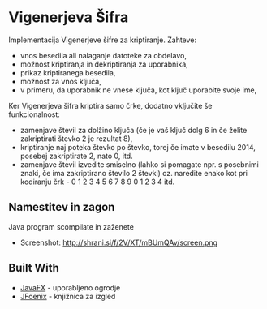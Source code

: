 
# Vigenerjeva Šifra

Implementacija Vigenerjeve šifre za kriptiranje.
Zahteve:
* vnos besedila ali nalaganje datoteke za obdelavo,
* možnost kriptiranja in dekriptiranja za uporabnika,
* prikaz kriptiranega besedila,
* možnost za vnos ključa,
* v primeru, da uporabnik ne vnese ključa, kot ključ uporabite svoje ime,

Ker Vigenerjeva šifra kriptira samo črke, dodatno vključite še funkcionalnost:
* zamenjave števil za dolžino ključa (če je vaš ključ dolg 6 in če želite zakriptirati števko 2 je rezultat 8),
* kriptiranje naj poteka števko po števko, torej če imate v besedilu 2014, posebej zakriptirate 2, nato 0, itd.
* zamenjave števil izvedite smiselno (lahko si pomagate npr. s posebnimi znaki, 
če ima zakriptirano število 2 števki) oz. naredite enako kot pri kodiranju črk - 0 1 2 3 4 5 6 7 8 9 0 1 2 3 4 itd.

## Namestitev in zagon

Java program scompilate in zaženete
* Screenshot: http://shrani.si/f/2V/XT/mBUmQAv/screen.png
## Built With

* [JavaFX](https://docs.oracle.com/javafx/2/overview/jfxpub-overview.htm) - uporabljeno ogrodje
* [JFoenix](https://github.com/jfoenixadmin/JFoenix) - knjižnica za izgled
